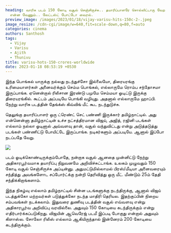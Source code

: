 ```yaml
---
heading: வாரிசு படம் 150 கோடி வசூல் செஞ்சிருச்சு.. தயாரிப்பாளரே சொல்லிட்டாரு வேற
  என்ன வேணும்.. லேட்டஸ்ட் போட்டோ வைரல்.
preview_image: /images/2023/01/18/vijay-varisu-hits-150c-2-.jpeg
image_resize: /cdn-cgi/image/w=640,fit=scale-down,q=80,f=auto
categories: cinema
authors: Santhosh
tags:
  - Vijay
  - Varisu
  - Ajith
  - Thunivu
title: varisu-hots-150-crores-worldwide
date: 2023-01-18 08:53:19 +0530
---
```



இந்த பொங்கல் யாருக்கு நல்லது நடந்துச்சோ இல்லையோ, திரையரங்கு உரிமையாளர்கள் அனைவர்க்கும் செம்ம பொங்கல், எல்லாருமே ரொம்ப சந்தோசமா இருப்பாங்க. ஏனென்றால் ரிலீசான இரண்டு பமுமே செம்மயா ஓடிட்டு இருக்கு திரையரங்கில். கூட்டம் அப்படியே பொங்கி வழியுது. அதனால் எல்லாருமே ஹாப்பி. நேற்று வாரிசு படத்தின் தேங்க்ஸ் கிவ்விங் மீட் கூட நடந்துடுச்சு.

தெலுங்கு தயாரிப்பாளர் ஒரு ட்ரெண்ட் செட் பண்ணி இருக்கார் தமிழ்நாட்டில். அது என்னென்னா தமிழ்நாட்டின் உச்ச நட்சத்திரமான விஜய், அஜித், ரஜினி படங்கள் எல்லாம் நல்லா ஓடினால் அவ்வளவு தான், வசூல் வந்துவிட்டது என்று அடுத்தடுத்து படங்கள் பண்ணிட்டு போயிட்டே இருப்பாங்க. நடிகர்களும் அப்படியே. ஆனால் இப்போ நடப்பதே வேறு.

![](/images/2023/01/18/vijay-varisu-hits-150c-1-.jpeg)

படம் ஓடிக்கொண்டிருக்கும்போதே, நன்றாக வசூல் ஆனதை முன்னிட்டு நேற்று அதிகாரபூர்வமாக தயாரிப்பு நிறுவனமே அறிவிச்சுட்டாங்க. உலகம் முழுவதும் 150 கோடி வசூல் செஞ்சிருச்சு அப்டின்னு. அதுமட்டுமில்லாமல் பிரஸ்/மீடியா அனைவரையும் சந்தித்து அவங்களோட சப்போர்ட்க்கு நன்றி தெரிவித்து ஒரு மீட். மீண்டும் 25ம் தேதி சந்திக்கிறாங்களாம். 

இந்த நிகழ்வு எல்லாம் தமிழ்நாட்டில் சின்ன படங்களுக்கு நடந்திருக்கு, ஆனால் விஜய் படத்துக்கோ மற்றவர்கள் படுத்துக்கோ நடந்த மாதிரி தெரியல. இதற்குப்பின் நிறைய சம்பவங்கள் நடக்கலாம். இதுவரை  துணிவு படத்தின் வசூல் எவ்வளவு என்று அதிகாரபூர்வ அறிவிப்பு வரவில்லை. அதுவும் 150 கோடியை கடந்திருக்கும் என்று எதிர்பார்க்கப்படுகிறது. விஜயின் ஆவெரேஜ் படமீ இப்படி போகுது என்றால் அதுவும் கிளாஸ்ல. சோலோ ரிலீஸ் எல்லாம் ஆகியிருந்தால் இன்னேரம் 200 கோடியை கடந்திருக்கும்.